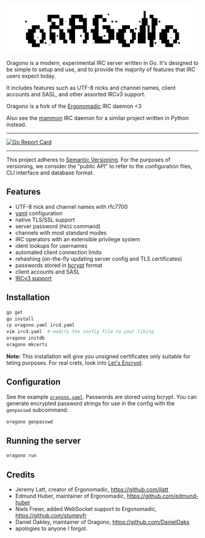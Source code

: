 ![Oragono logo](docs/logo.png)

Oragono is a modern, experimental IRC server written in Go. It's designed to be simple to setup and use, and to provide the majority of features that IRC users expect today.

It includes features such as UTF-8 nicks and channel names, client accounts and SASL, and other assorted IRCv3 support.

Oragono is a fork of the [Ergonomadic](https://github.com/edmund-huber/ergonomadic) IRC daemon <3

Also see the [mammon](https://github.com/mammon-ircd/mammon) IRC daemon for a similar project written in Python instead.

---

[![Go Report Card](https://goreportcard.com/badge/github.com/DanielOaks/oragono)](https://goreportcard.com/report/github.com/DanielOaks/oragono)

---

This project adheres to [Semantic Versioning](http://semver.org/). For the purposes of versioning, we consider the "public API" to refer to the configuration files, CLI interface and database format.

## Features

* UTF-8 nick and channel names with rfc7700
* [yaml](http://yaml.org/) configuration
* native TLS/SSL support
* server password (`PASS` command)
* channels with most standard modes
* IRC operators with an extensible privilege system
* ident lookups for usernames
* automated client connection limits
* rehashing (on-the-fly updating server config and TLS certificates)
* passwords stored in [bcrypt][go-crypto] format
* client accounts and SASL
* [IRCv3 support](http://ircv3.net/software/servers.html)

## Installation

```sh
go get
go install
cp oragono.yaml ircd.yaml
vim ircd.yaml  # modify the config file to your liking
oragono initdb
oragono mkcerts
```

**Note:** This installation will give you unsigned certificates only suitable for teting purposes.
For real crets, look into [Let's Encrypt](https://letsencrypt.org/).

## Configuration

See the example [`oragono.yaml`](oragono.yaml). Passwords are stored using bcrypt. You can generate encrypted password strings for use in the config with the `genpasswd` subcommand.

```sh
oragono genpasswd
```

## Running the server

```sh
oragono run
```

## Credits

* Jeremy Latt, creator of Ergonomadic, <https://github.com/jlatt>
* Edmund Huber, maintainer of Ergonomadic, <https://github.com/edmund-huber>
* Niels Freier, added WebSocket support to Ergonomadic, <https://github.com/stumpyfr>
* Daniel Oakley, maintainer of Oragono, <https://github.com/DanielOaks>
* apologies to anyone I forgot.

[go-crypto]: https://godoc.org/golang.org/x/crypto
